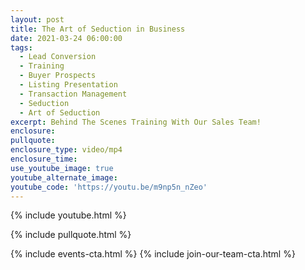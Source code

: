 ```yaml
---
layout: post
title: The Art of Seduction in Business
date: 2021-03-24 06:00:00
tags:
  - Lead Conversion
  - Training
  - Buyer Prospects
  - Listing Presentation
  - Transaction Management
  - Seduction
  - Art of Seduction
excerpt: Behind The Scenes Training With Our Sales Team!
enclosure:
pullquote:
enclosure_type: video/mp4
enclosure_time:
use_youtube_image: true
youtube_alternate_image:
youtube_code: 'https://youtu.be/m9np5n_nZeo'
---
```

{% include youtube.html %}

{% include pullquote.html %}

{% include events-cta.html %} {% include join-our-team-cta.html %}
